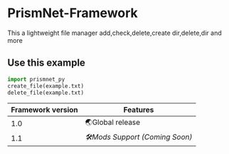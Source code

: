 # PrismNet-Framework
This a lightweight file manager add,check,delete,create dir,delete,dir and more
## Use this example
```python
import prismnet_py
create_file(example.txt)
delete_file(example.txt)
```
| Framework version | Features |
| ------------- | ------------- |
| 1.0  | 🌏Global release  |
| 1.1  | *🛠Mods Support (Coming Soon)*  |
